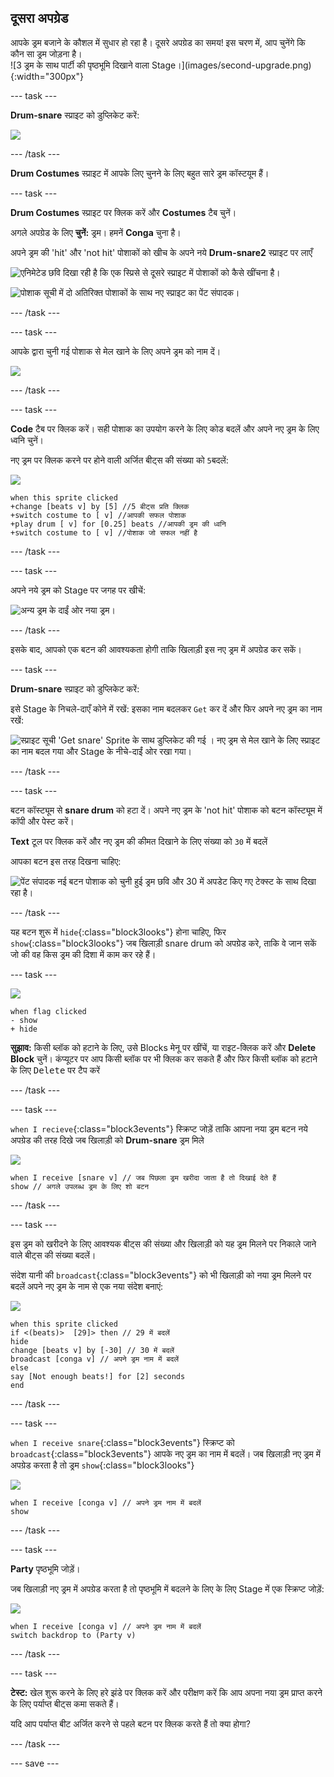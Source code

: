 ## दूसरा अपग्रेड

<div style="display: flex; flex-wrap: wrap">
<div style="flex-basis: 200px; flex-grow: 1; margin-right: 15px;">
आपके ड्रम बजाने के कौशल में सुधार हो रहा है। दूसरे अपग्रेड का समय! इस चरण में, आप चुनेंगे कि कौन सा ड्रम जोड़ना है।
</div>
<div>
![3 ड्रम के साथ पार्टी की पृष्ठभूमि दिखाने वाला Stage।](images/second-upgrade.png){:width="300px"}
</div>
</div>

--- task ---

**Drum-snare** स्प्राइट को डुप्लिकेट करें:

![](images/duplicate-snare-drum.png)

--- /task ---

**Drum Costumes** स्प्राइट में आपके लिए चुनने के लिए बहुत सारे ड्रम कॉस्टयूम हैं।

--- task ---

**Drum Costumes** स्प्राइट पर क्लिक करें और **Costumes** टैब चुनें।

अगले अपग्रेड के लिए **चुनें:** ड्रम। हमनें **Conga** चुना है।

अपने ड्रम की 'hit' और 'not hit' पोशाकों को खीच के अपने नये **Drum-snare2** स्प्राइट पर लाएँ

![एनिमेटेड छवि दिखा रही है कि एक स्प्रिसे से दूसरे स्प्राइट में पोशाकों को कैसे खींचना है।](images/drag-costumes.gif)

![पोशाक सूची में दो अतिरिक्त पोशाकों के साथ नए स्प्राइट का पेंट संपादक।](images/drum-3-costumes.png)

--- /task ---

--- task ---

आपके द्वारा चुनी गई पोशाक से मेल खाने के लिए अपने ड्रम को नाम दें।

![](images/drum-3-named.png)

--- /task ---

--- task ---

**Code** टैब पर क्लिक करें। सही पोशाक का उपयोग करने के लिए कोड बदलें और अपने नए ड्रम के लिए ध्वनि चुनें।

नए ड्रम पर क्लिक करने पर होने वाली अर्जित बीट्स की संख्या को `5`बदलें:

![](images/drum-3-icon.png)

```blocks3
when this sprite clicked
+change [beats v] by [5] //5 बीट्स प्रति क्लिक
+switch costume to [ v] //आपकी सफल पोशाक
+play drum [ v] for [0.25] beats //आपकी ड्रम की ध्वनि
+switch costume to [ v] //पोशाक जो सफल नहीं है
```

--- /task ---

--- task ---

अपने नये ड्रम को Stage पर जगह पर खीचें:

![अन्य ड्रम के दाईं ओर नया ड्रम।](images/drum-3-positioned.png)

--- /task ---

इसके बाद, आपको एक बटन की आवश्यकता होगी ताकि खिलाड़ी इस नए ड्रम में अपग्रेड कर सकें।

--- task ---

**Drum-snare** स्प्राइट को डुप्लिकेट करें:

इसे Stage के निचले-दाएँ कोने में रखें: इसका नाम बदलकर `Get` कर दें और फिर अपने नए ड्रम का नाम रखें:

![स्प्राइट सूची 'Get snare' Sprite के साथ डुप्लिकेट की गई । नए ड्रम से मेल खाने के लिए स्प्राइट का नाम बदल गया और Stage के नीचे-दाईं ओर रखा गया।](images/get-drum-3.png)

--- /task ---

--- task ---

बटन कॉस्ट्यूम से **snare drum** को हटा दें। अपने नए ड्रम के 'not hit' पोशाक को बटन कॉस्ट्यूम में कॉपी और पेस्ट करें।

**Text** टूल पर क्लिक करें और नए ड्रम की कीमत दिखाने के लिए संख्या को `30` में बदलें

आपका बटन इस तरह दिखना चाहिए:

![पेंट संपादक नई बटन पोशाक को चुनी हुई ड्रम छवि और 30 में अपडेट किए गए टेक्स्ट के साथ दिखा रहा है।](images/get-drum-copy.png)

--- /task ---


यह बटन शुरू में `hide`{:class="block3looks"} होना चाहिए, फिर `show`{:class="block3looks"} जब खिलाड़ी snare drum को अपग्रेड करे, ताकि वे जान सकें जो की वह किस ड्रम की दिशा में काम कर रहे हैं।

--- task ---

![](images/get-drum-3-icon.png)

```blocks3
when flag clicked
- show
+ hide
```

**सुझाव:** किसी ब्लॉक को हटाने के लिए, उसे Blocks मेनू पर खींचें, या राइट-क्लिक करें और **Delete Block** चुनें। कंप्यूटर पर आप किसी ब्लॉक पर भी क्लिक कर सकते हैं और फिर किसी ब्लॉक को हटाने के लिए <kbd>Delete</kbd> पर टैप करें

--- /task ---

--- task ---

`when I recieve`{:class="block3events"} स्क्रिप्ट जोड़ें ताकि आपना नया ड्रम बटन नये अपग्रेड की तरह दिखे जब खिलाड़ी को **Drum-snare** ड्रम मिले

![](images/get-drum-3-icon.png)

```blocks3
when I receive [snare v] // जब पिछला ड्रम खरीदा जाता है तो दिखाई देते हैं
show // अगले उपलब्ध ड्रम के लिए शो बटन
```

--- /task ---

--- task ---

इस ड्रम को खरीदने के लिए आवश्यक बीट्स की संख्या और खिलाड़ी को यह ड्रम मिलने पर निकाले जाने वाले बीट्स की संख्या बदलें।

संदेश यानी की `broadcast`{:class="block3events"} को भी खिलाड़ी को नया ड्रम मिलने पर बदलें अपने नए ड्रम के नाम से एक नया संदेश बनाएं:

![](images/get-drum-3-icon.png)

```blocks3
when this sprite clicked
if <(beats)>  [29]> then // 29 में बदलें
hide
change [beats v] by [-30] // 30 में बदलें
broadcast [conga v] // अपने ड्रम नाम में बदलें
else
say [Not enough beats!] for [2] seconds 
end
```

--- /task ---

--- task ---

`when I receive snare`{:class="block3events"} स्क्रिप्ट को `broadcast`{:class="block3events"} आपके नए ड्रम का नाम में बदलें। जब खिलाड़ी नए ड्रम में अपग्रेड करता है तो ड्रम `show`{:class="block3looks"}

![](images/drum-3-icon.png)

```blocks3
when I receive [conga v] // अपने ड्रम नाम में बदलें
show
```

--- /task ---

--- task ---

**Party** पृष्ठभूमि जोड़ें।

जब खिलाड़ी नए ड्रम में अपग्रेड करता है तो पृष्ठभूमि में बदलने के लिए के लिए Stage में एक स्क्रिप्ट जोड़ें:

![](images/stage-icon.png)

```blocks3
when I receive [conga v] // अपने ड्रम नाम में बदलें
switch backdrop to (Party v)
```

--- /task ---

--- task ---

**टेस्ट:** खेल शुरू करने के लिए हरे झंडे पर क्लिक करें और परीक्षण करें कि आप अपना नया ड्रम प्राप्त करने के लिए पर्याप्त बीट्स कमा सकते हैं।

यदि आप पर्याप्त बीट अर्जित करने से पहले बटन पर क्लिक करते हैं तो क्या होगा?

--- /task ---

--- save ---

